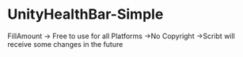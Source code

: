 # UnityHealthBar-Simple
FillAmount
-> Free to use for all Platforms
->No Copyright
->Scribt will receive some changes in the future
